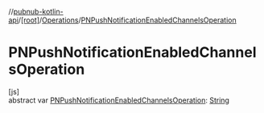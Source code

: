 //[pubnub-kotlin-api](../../../index.md)/[[root]](../index.md)/[Operations](index.md)/[PNPushNotificationEnabledChannelsOperation](-p-n-push-notification-enabled-channels-operation.md)

# PNPushNotificationEnabledChannelsOperation

[js]\
abstract var [PNPushNotificationEnabledChannelsOperation](-p-n-push-notification-enabled-channels-operation.md): [String](https://kotlinlang.org/api/core/kotlin-stdlib/kotlin/-string/index.html)
